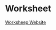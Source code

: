 # Worksheet
<a href="https://worksheet-99202.firebaseapp.com/calendarRange-picker">Worksheep Website<a>
